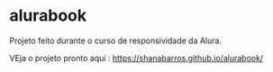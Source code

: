 # alurabook
Projeto feito durante o curso de responsividade da Alura.

VEja o projeto pronto aqui :
https://shanabarros.github.io/alurabook/
